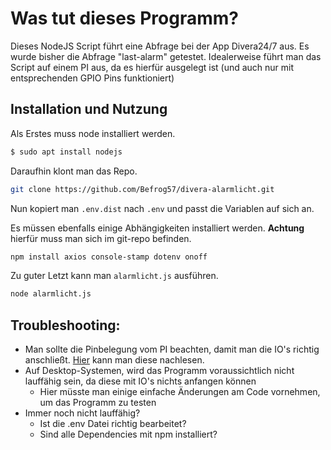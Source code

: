 # Was tut dieses Programm?
Dieses NodeJS Script führt eine Abfrage bei der App Divera24/7 aus. Es wurde bisher die Abfrage "last-alarm" getestet. Idealerweise führt man das Script auf einem PI aus, da es hierfür ausgelegt ist (und auch nur mit entsprechenden GPIO Pins funktioniert)
## Installation und Nutzung
Als Erstes muss node installiert werden.

```bash
$ sudo apt install nodejs
```
Daraufhin klont man das Repo.

```bash
git clone https://github.com/Befrog57/divera-alarmlicht.git
```
Nun kopiert man `.env.dist` nach `.env` und passt die Variablen auf sich an.

Es müssen ebenfalls einige Abhängigkeiten installiert werden. **Achtung** hierfür muss man sich im git-repo befinden.

```bash
npm install axios console-stamp dotenv onoff
```
Zu guter Letzt kann man `alarmlicht.js` ausführen.

```bash
node alarmlicht.js
```

## Troubleshooting:
- Man sollte die Pinbelegung vom PI beachten, damit man die IO's richtig anschließt. [Hier](https://www.elektronik-kompendium.de/sites/raspberry-pi/1907101.html) kann man diese nachlesen.
- Auf Desktop-Systemen, wird das Programm voraussichtlich nicht lauffähig sein, da diese mit IO's nichts anfangen können
  - Hier müsste man einige einfache Änderungen am Code vornehmen, um das Programm zu testen
- Immer noch nicht lauffähig?
  - Ist die .env Datei richtig bearbeitet?
  - Sind alle Dependencies mit npm installiert?
